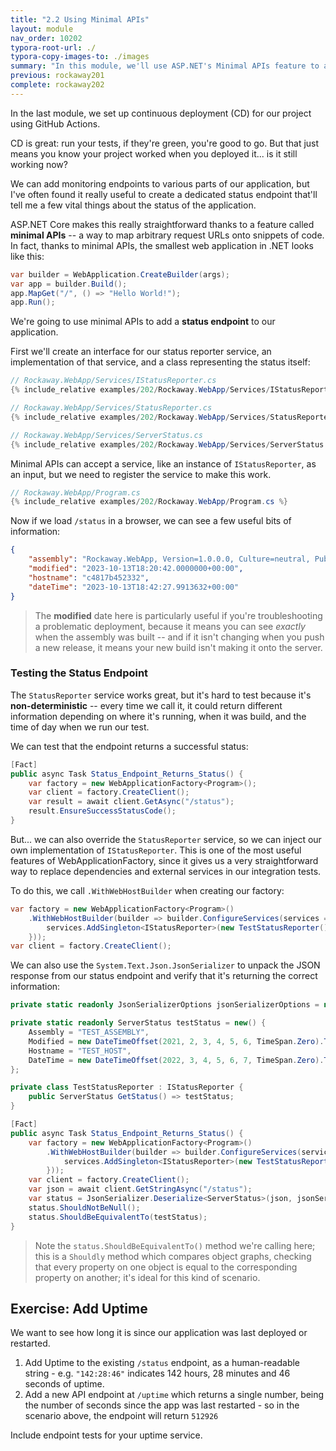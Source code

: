 ```yaml
---
title: "2.2 Using Minimal APIs"
layout: module
nav_order: 10202
typora-root-url: ./
typora-copy-images-to: ./images
summary: "In this module, we'll use ASP.NET's Minimal APIs feature to add a status endpoint to our application"
previous: rockaway201
complete: rockaway202
---
```

In the last module, we set up continuous deployment (CD) for our project using GitHub Actions.

CD is great: run your tests, if they're green, you're good to go. But that just means you know your project worked when you deployed it... is it still working now?

We can add monitoring endpoints to various parts of our application, but I've often found it really useful to create a dedicated status endpoint that'll tell me a few vital things about the status of the application.

ASP.NET Core makes this really straightforward thanks to a feature called **minimal APIs** -- a way to map arbitrary request URLs onto snippets of code. In fact, thanks to minimal APIs, the smallest web application in .NET looks like this:

```csharp
var builder = WebApplication.CreateBuilder(args);
var app = builder.Build();
app.MapGet("/", () => "Hello World!");
app.Run();
```

We're going to use minimal APIs to add a **status endpoint** to our application.

First we'll create an interface for our status reporter service, an implementation of that service, and a class representing the status itself:

```csharp
// Rockaway.WebApp/Services/IStatusReporter.cs
{% include_relative examples/202/Rockaway.WebApp/Services/IStatusReporter.cs %}
```

```csharp
// Rockaway.WebApp/Services/StatusReporter.cs
{% include_relative examples/202/Rockaway.WebApp/Services/StatusReporter.cs %}
```

```csharp
// Rockaway.WebApp/Services/ServerStatus.cs
{% include_relative examples/202/Rockaway.WebApp/Services/ServerStatus.cs %}
```

Minimal APIs can accept a service, like an instance of `IStatusReporter`, as an input, but we need to register the service to make this work.

```csharp
// Rockaway.WebApp/Program.cs
{% include_relative examples/202/Rockaway.WebApp/Program.cs %}
```

Now if we load `/status` in a browser, we can see a few useful bits of information:

```json
{
    "assembly": "Rockaway.WebApp, Version=1.0.0.0, Culture=neutral, PublicKeyToken=null",
    "modified": "2023-10-13T18:20:42.0000000+00:00",
    "hostname": "c4817b452332",
    "dateTime": "2023-10-13T18:42:27.9913632+00:00"
}
```

> The **modified** date here is particularly useful if you're troubleshooting a problematic deployment, because it means you can see *exactly* when the assembly was built -- and if it isn't changing when you push a new release, it means your new build isn't making it onto the server.

### Testing the Status Endpoint

The `StatusReporter` service works great, but it's hard to test because it's **non-deterministic** -- every time we call it, it could return different information depending on where it's running, when it was build, and the time of day when we run our test.

We can test that the endpoint returns a successful status:

```csharp
[Fact]
public async Task Status_Endpoint_Returns_Status() {
    var factory = new WebApplicationFactory<Program>();
    var client = factory.CreateClient();
    var result = await client.GetAsync("/status");
    result.EnsureSuccessStatusCode();
}
```

But... we can also override the `StatusReporter` service, so we can inject our own implementation of `IStatusReporter`. This is one of the most useful features of WebApplicationFactory, since it gives us a very straightforward way to replace dependencies and external services in our integration tests.

To do this, we call `.WithWebHostBuilder` when creating our factory:

```csharp
var factory = new WebApplicationFactory<Program>()
    .WithWebHostBuilder(builder => builder.ConfigureServices(services => {
        services.AddSingleton<IStatusReporter>(new TestStatusReporter());
    }));
var client = factory.CreateClient();
```



We can also use the `System.Text.Json.JsonSerializer` to unpack the JSON response from our status endpoint and verify that it's returning the correct information:

```csharp
private static readonly JsonSerializerOptions jsonSerializerOptions = new(JsonSerializerDefaults.Web);

private static readonly ServerStatus testStatus = new() {
    Assembly = "TEST_ASSEMBLY",
    Modified = new DateTimeOffset(2021, 2, 3, 4, 5, 6, TimeSpan.Zero).ToString("O"),
    Hostname = "TEST_HOST",
    DateTime = new DateTimeOffset(2022, 3, 4, 5, 6, 7, TimeSpan.Zero).ToString("O")
};

private class TestStatusReporter : IStatusReporter {
    public ServerStatus GetStatus() => testStatus;
}

[Fact]
public async Task Status_Endpoint_Returns_Status() {
    var factory = new WebApplicationFactory<Program>()
        .WithWebHostBuilder(builder => builder.ConfigureServices(services => {
            services.AddSingleton<IStatusReporter>(new TestStatusReporter());
        }));
    var client = factory.CreateClient();
    var json = await client.GetStringAsync("/status");
    var status = JsonSerializer.Deserialize<ServerStatus>(json, jsonSerializerOptions);
    status.ShouldNotBeNull();
    status.ShouldBeEquivalentTo(testStatus);
}
```

> Note the `status.ShouldBeEquivalentTo()` method we're calling here; this is a `Shouldly` method which compares object graphs, checking that every property on one object is equal to the corresponding property on another; it's ideal for this kind of scenario.

## Exercise: Add Uptime

We want to see how long it is since our application was last deployed or restarted.

1. Add Uptime to the existing `/status` endpoint, as a human-readable string - e.g. `"142:28:46"` indicates 142 hours, 28 minutes and 46 seconds of uptime.
2. Add a new API endpoint at `/uptime` which returns a single number, being the number of seconds since the app was last restarted - so in the scenario above, the endpoint will return `512926`

Include endpoint tests for your uptime service.